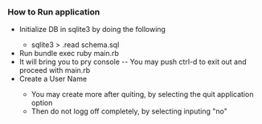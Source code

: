 <h3>How to Run application</h3>
<ul>
  <li>Initialize DB in sqlite3 by doing the following</li>
    <ul>
      <li>sqlite3 > .read schema.sql</li>
    </ul>
  <li>Run bundle exec ruby main.rb</li>
  <li>It will bring you to pry console -- You may push ctrl-d to exit out and proceed with main.rb</li>
  <li>Create a User Name</li>
    <ul>
      <li>You may create more after quiting, by selecting the quit application option</li>
      <li>Then do not logg off completely, by selecting inputing "no"</li>
    </ul>
</ul>

